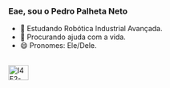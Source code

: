 ### Eae, sou o Pedro Palheta Neto

<!-- 🔭 Hoje trabalho com --> 
- 🌱 Estudando Robótica Industrial Avançada.
- 🤔 Procurando ajuda com a vida.
- 😄 Pronomes: Ele/Dele.

<div style="display: inline_block"><br>
  <img align="center" alt="I4F2-Js" height="30" width="40" src="https://cdn.jsdelivr.net/gh/devicons/devicon/icons/arduino/arduino-original.svg">

</div>
